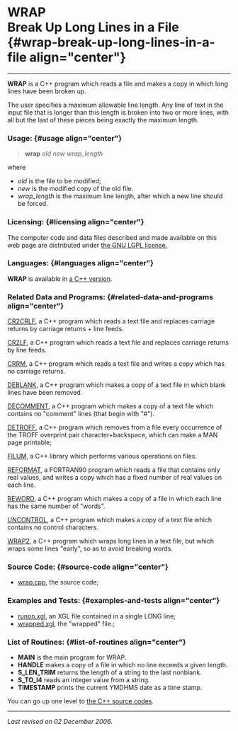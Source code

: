 WRAP\
Break Up Long Lines in a File {#wrap-break-up-long-lines-in-a-file align="center"}
=============================

------------------------------------------------------------------------

**WRAP** is a C++ program which reads a file and makes a copy in which
long lines have been broken up.

The user specifies a maximum allowable line length. Any line of text in
the input file that is longer than this length is broken into two or
more lines, with all but the last of these pieces being exactly the
maximum length.

### Usage: {#usage align="center"}

> **wrap** *old* *new* *wrap\_length*

where

-   *old* is the file to be modified;
-   *new* is the modified copy of the old file.
-   *wrap\_length* is the maximum line length, after which a new line
    should be forced.

### Licensing: {#licensing align="center"}

The computer code and data files described and made available on this
web page are distributed under [the GNU LGPL
license.](../../txt/gnu_lgpl.txt)

### Languages: {#languages align="center"}

**WRAP** is available in [a C++ version](../../master/wrap/wrap.md).

### Related Data and Programs: {#related-data-and-programs align="center"}

[CR2CRLF](../../master/cr2crlf/cr2crlf.md), a C++ program which reads
a text file and replaces carriage returns by carriage returns + line
feeds.

[CR2LF](../../master/cr2lf/cr2lf.md), a C++ program which reads a
text file and replaces carriage returns by line feeds.

[CRRM](../../master/crrm/crrm.md), a C++ program which reads a text
file and writes a copy which has no carriage returns.

[DEBLANK](../../master/deblank/deblank.md), a C++ program which makes
a copy of a text file in which blank lines have been removed.

[DECOMMENT](../../master/decomment/decomment.md), a C++ program which
makes a copy of a text file which contains no "comment" lines (that
begin with "\#").

[DETROFF](../../master/detroff/detroff.md), a C++ program which
removes from a file every occurrence of the TROFF overprint pair
character+backspace, which can make a MAN page printable;

[FILUM](../../master/filum/filum.md), a C++ library which performs
various operations on files.

[REFORMAT](../../f_src/reformat/reformat.md), a FORTRAN90 program
which reads a file that contains only real values, and writes a copy
which has a fixed number of real values on each line.

[REWORD](../../master/reword/reword.md), a C++ program which makes a
copy of a file in which each line has the same number of "words".

[UNCONTROL](../../master/uncontrol/uncontrol.md), a C++ program which
makes a copy of a text file which contains no control characters.

[WRAP2](../../master/wrap2/wrap2.md), a C++ program which wraps long
lines in a text file, but which wraps some lines "early", so as to avoid
breaking words.

### Source Code: {#source-code align="center"}

-   [wrap.cpp](wrap.cpp), the source code;

### Examples and Tests: {#examples-and-tests align="center"}

-   [runon.xgl](runon.xgl), an XGL file contained in a single LONG line;
-   [wrapped.xgl](wrapped.xgl), the "wrapped" file.;

### List of Routines: {#list-of-routines align="center"}

-   **MAIN** is the main program for WRAP.
-   **HANDLE** makes a copy of a file in which no line exceeds a given
    length.
-   **S\_LEN\_TRIM** returns the length of a string to the last
    nonblank.
-   **S\_TO\_I4** reads an integer value from a string.
-   **TIMESTAMP** prints the current YMDHMS date as a time stamp.

You can go up one level to [the C++ source codes](../cpp_src.md).

------------------------------------------------------------------------

*Last revised on 02 December 2006.*
